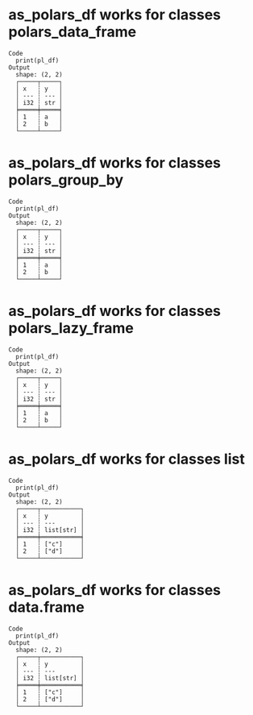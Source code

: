 # as_polars_df works for classes polars_data_frame

    Code
      print(pl_df)
    Output
      shape: (2, 2)
      ┌─────┬─────┐
      │ x   ┆ y   │
      │ --- ┆ --- │
      │ i32 ┆ str │
      ╞═════╪═════╡
      │ 1   ┆ a   │
      │ 2   ┆ b   │
      └─────┴─────┘

# as_polars_df works for classes polars_group_by

    Code
      print(pl_df)
    Output
      shape: (2, 2)
      ┌─────┬─────┐
      │ x   ┆ y   │
      │ --- ┆ --- │
      │ i32 ┆ str │
      ╞═════╪═════╡
      │ 1   ┆ a   │
      │ 2   ┆ b   │
      └─────┴─────┘

# as_polars_df works for classes polars_lazy_frame

    Code
      print(pl_df)
    Output
      shape: (2, 2)
      ┌─────┬─────┐
      │ x   ┆ y   │
      │ --- ┆ --- │
      │ i32 ┆ str │
      ╞═════╪═════╡
      │ 1   ┆ a   │
      │ 2   ┆ b   │
      └─────┴─────┘

# as_polars_df works for classes list

    Code
      print(pl_df)
    Output
      shape: (2, 2)
      ┌─────┬───────────┐
      │ x   ┆ y         │
      │ --- ┆ ---       │
      │ i32 ┆ list[str] │
      ╞═════╪═══════════╡
      │ 1   ┆ ["c"]     │
      │ 2   ┆ ["d"]     │
      └─────┴───────────┘

# as_polars_df works for classes data.frame

    Code
      print(pl_df)
    Output
      shape: (2, 2)
      ┌─────┬───────────┐
      │ x   ┆ y         │
      │ --- ┆ ---       │
      │ i32 ┆ list[str] │
      ╞═════╪═══════════╡
      │ 1   ┆ ["c"]     │
      │ 2   ┆ ["d"]     │
      └─────┴───────────┘

